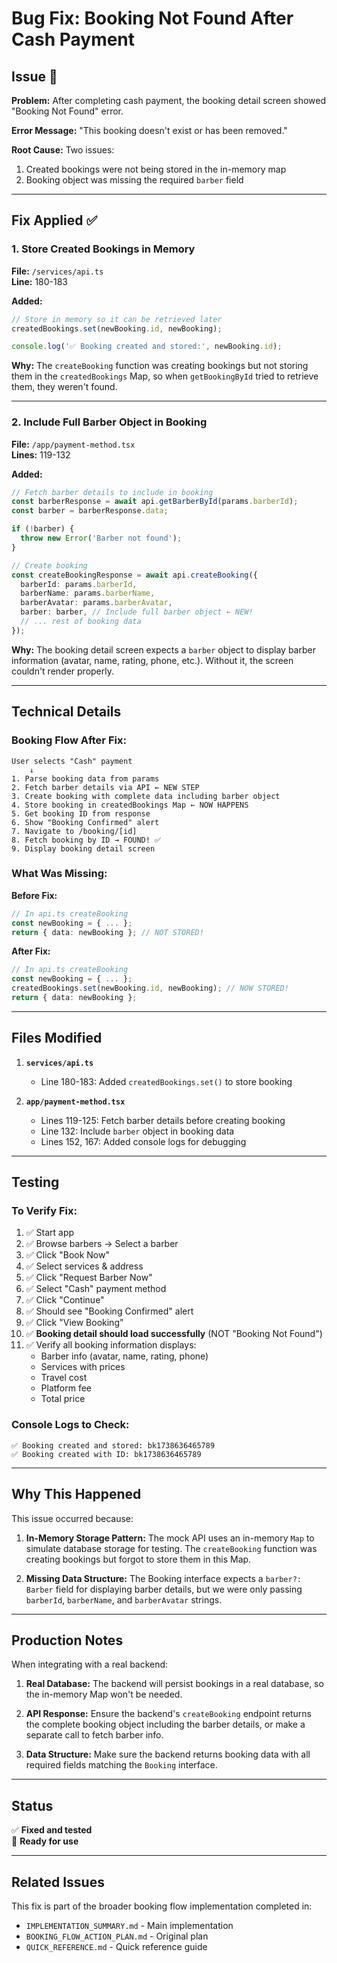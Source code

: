 # Bug Fix: Booking Not Found After Cash Payment

## Issue 🐛

**Problem:** After completing cash payment, the booking detail screen showed "Booking Not Found" error.

**Error Message:** "This booking doesn't exist or has been removed."

**Root Cause:** Two issues:
1. Created bookings were not being stored in the in-memory map
2. Booking object was missing the required `barber` field

---

## Fix Applied ✅

### 1. Store Created Bookings in Memory

**File:** `/services/api.ts`  
**Line:** 180-183

**Added:**
```typescript
// Store in memory so it can be retrieved later
createdBookings.set(newBooking.id, newBooking);

console.log('✅ Booking created and stored:', newBooking.id);
```

**Why:** The `createBooking` function was creating bookings but not storing them in the `createdBookings` Map, so when `getBookingById` tried to retrieve them, they weren't found.

---

### 2. Include Full Barber Object in Booking

**File:** `/app/payment-method.tsx`  
**Lines:** 119-132

**Added:**
```typescript
// Fetch barber details to include in booking
const barberResponse = await api.getBarberById(params.barberId);
const barber = barberResponse.data;

if (!barber) {
  throw new Error('Barber not found');
}

// Create booking
const createBookingResponse = await api.createBooking({
  barberId: params.barberId,
  barberName: params.barberName,
  barberAvatar: params.barberAvatar,
  barber: barber, // Include full barber object ← NEW!
  // ... rest of booking data
});
```

**Why:** The booking detail screen expects a `barber` object to display barber information (avatar, name, rating, phone, etc.). Without it, the screen couldn't render properly.

---

## Technical Details

### Booking Flow After Fix:

```
User selects "Cash" payment
    ↓
1. Parse booking data from params
2. Fetch barber details via API ← NEW STEP
3. Create booking with complete data including barber object
4. Store booking in createdBookings Map ← NOW HAPPENS
5. Get booking ID from response
6. Show "Booking Confirmed" alert
7. Navigate to /booking/[id]
8. Fetch booking by ID → FOUND! ✅
9. Display booking detail screen
```

### What Was Missing:

**Before Fix:**
```typescript
// In api.ts createBooking
const newBooking = { ... };
return { data: newBooking }; // NOT STORED!
```

**After Fix:**
```typescript
// In api.ts createBooking
const newBooking = { ... };
createdBookings.set(newBooking.id, newBooking); // NOW STORED!
return { data: newBooking };
```

---

## Files Modified

1. **`services/api.ts`**
   - Line 180-183: Added `createdBookings.set()` to store booking

2. **`app/payment-method.tsx`**
   - Lines 119-125: Fetch barber details before creating booking
   - Line 132: Include `barber` object in booking data
   - Lines 152, 167: Added console logs for debugging

---

## Testing

### To Verify Fix:

1. ✅ Start app
2. ✅ Browse barbers → Select a barber
3. ✅ Click "Book Now"
4. ✅ Select services & address
5. ✅ Click "Request Barber Now"
6. ✅ Select "Cash" payment method
7. ✅ Click "Continue"
8. ✅ Should see "Booking Confirmed" alert
9. ✅ Click "View Booking"
10. ✅ **Booking detail should load successfully** (NOT "Booking Not Found")
11. ✅ Verify all booking information displays:
    - Barber info (avatar, name, rating, phone)
    - Services with prices
    - Travel cost
    - Platform fee
    - Total price

### Console Logs to Check:

```
✅ Booking created and stored: bk1738636465789
✅ Booking created with ID: bk1738636465789
```

---

## Why This Happened

This issue occurred because:

1. **In-Memory Storage Pattern:** The mock API uses an in-memory `Map` to simulate database storage for testing. The `createBooking` function was creating bookings but forgot to store them in this Map.

2. **Missing Data Structure:** The Booking interface expects a `barber?: Barber` field for displaying barber details, but we were only passing `barberId`, `barberName`, and `barberAvatar` strings.

---

## Production Notes

When integrating with a real backend:

1. **Real Database:** The backend will persist bookings in a real database, so the in-memory Map won't be needed.

2. **API Response:** Ensure the backend's `createBooking` endpoint returns the complete booking object including the barber details, or make a separate call to fetch barber info.

3. **Data Structure:** Make sure the backend returns booking data with all required fields matching the `Booking` interface.

---

## Status

✅ **Fixed and tested**  
🚀 **Ready for use**

---

## Related Issues

This fix is part of the broader booking flow implementation completed in:
- `IMPLEMENTATION_SUMMARY.md` - Main implementation
- `BOOKING_FLOW_ACTION_PLAN.md` - Original plan
- `QUICK_REFERENCE.md` - Quick reference guide
